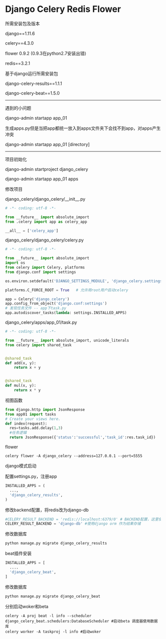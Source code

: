 # Django Celery Redis Flower

所需安装包及版本

django==1.11.6

celery==4.3.0

flower 0.9.2 (0.9.3在python2.7安装出错)

redis==3.2.1

基于django运行所需安装包

django-celery-results==1.1.1

django-celery-beat==1.5.0

------

遇到的小问题

django-admin startapp app_01

生成apps.py但是当把app都统一放入到apps文件夹下会找不到app，对apps产生冲突

django-admin startapp app_01 [directory]

------

项目初始化

django-admin startproject django_celery

django-admin startapp app_01 apps

修改项目

django_celery/django_celery/\_\_init\_\_.py

```python
# -*- coding: utf-8 -*-

from __future__ import absolute_import
from .celery import app as celery_app

__all__ = ['celery_app']
```

django_celery/django_celery/celery.py

```python
# -*- coding: utf-8 -*-

from __future__ import absolute_import
import os
from celery import Celery, platforms
from django.conf import settings

os.environ.setdefault('DJANGO_SETTINGS_MODULE', 'django_celery.settings')

platforms.C_FORCE_ROOT = True   # 允许用root用户启动celery

app = Celery('django_celery')
app.config_from_object('django.conf:settings')
# 发现任务文件 -- app下task.py
app.autodiscover_tasks(lambda: settings.INSTALLED_APPS)
```

django_celery/apps/app_01/task.py

```python
# -*- coding: utf-8 -*-

from __future__ import absolute_import, unicode_literals
from celery import shared_task


@shared_task
def add(x, y):
    return x + y


@shared_task
def mul(x, y):
    return x * y

```

视图函数

```python
from django.http import JsonResponse
from app01 import tasks
# Create your views here.
def index(request):
  res=tasks.add.delay(1,3)
  #任务逻辑
  return JsonResponse({'status':'successful','task_id':res.task_id})
```

flower

```
celery flower -A django_celery --address=127.0.0.1 --port=5555
```

django模式启动

配置settings.py，注册app

```python
INSTALLED_APPS = (
  ...,
  'django_celery_results',
)
```

修改backend配置，将redis改为django-db

```python
#CELERY_RESULT_BACKEND = 'redis://localhost:6379/0' # BACKEND配置，这里使用redis
CELERY_RESULT_BACKEND = 'django-db' #使用django orm 作为结果存储
```

修改数据库

```python
python manage.py migrate django_celery_results
```

beat插件安装

```python
INSTALLED_APPS = [
  ....  
  'django_celery_beat',
]
```

修改数据库

```python
python manage.py migrate django_celery_beat
```

分别启动woker和beta

```celery
celery -A proj beat -l info --scheduler django_celery_beat.schedulers:DatabaseScheduler #启动beta 调度器使用数据库
celery worker -A taskproj -l info #启动woker
```
